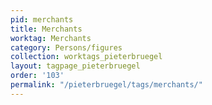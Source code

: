 ```yaml
---
pid: merchants
title: Merchants
worktag: Merchants
category: Persons/figures
collection: worktags_pieterbruegel
layout: tagpage_pieterbruegel
order: '103'
permalink: "/pieterbruegel/tags/merchants/"
---
```

